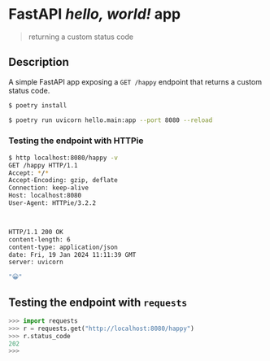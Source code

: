 # FastAPI *hello, world!* app
> returning a custom status code

## Description

A simple FastAPI app exposing a `GET /happy` endpoint that returns a custom status code.


```bash
$ poetry install

$ poetry run uvicorn hello.main:app --port 8080 --reload
```

### Testing the endpoint with HTTPie


```bash
$ http localhost:8080/happy -v
GET /happy HTTP/1.1
Accept: */*
Accept-Encoding: gzip, deflate
Connection: keep-alive
Host: localhost:8080
User-Agent: HTTPie/3.2.2



HTTP/1.1 200 OK
content-length: 6
content-type: application/json
date: Fri, 19 Jan 2024 11:11:39 GMT
server: uvicorn

"😀"
```

## Testing the endpoint with `requests`

```python
>>> import requests
>>> r = requests.get("http://localhost:8080/happy")
>>> r.status_code
202
>>>
```
